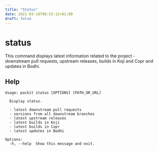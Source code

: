 ```yaml
---
title: "Status"
date: 2021-03-18T08:53:12+01:00
draft: false
---
```


# status

This command displays latest information related to the project - downstream 
pull requests, upstream releases, builds in Koji and Copr and updates in Bodhi.


## Help

    Usage: packit status [OPTIONS] [PATH_OR_URL]
    
      Display status.
    
      - latest downstream pull requests
      - versions from all downstream branches
      - latest upstream releases
      - latest builds in Koji
      - latest builds in Copr
      - latest updates in Bodhi
    
    Options:
      -h, --help  Show this message and exit.


